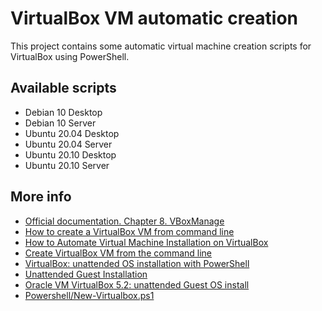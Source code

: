 # VirtualBox VM automatic creation

This project contains some automatic virtual machine creation scripts for VirtualBox using PowerShell.

## Available scripts

* Debian 10 Desktop
* Debian 10 Server
* Ubuntu 20.04 Desktop
* Ubuntu 20.04 Server
* Ubuntu 20.10 Desktop
* Ubuntu 20.10 Server

## More info

* [Official documentation. Chapter 8. VBoxManage](https://www.virtualbox.org/manual/ch08.html)
* [How to create a VirtualBox VM from command line](https://www.andreafortuna.org/2019/10/24/how-to-create-a-virtualbox-vm-from-command-line/)
* [How to Automate Virtual Machine Installation on VirtualBox](https://kifarunix.com/how-to-automate-virtual-machine-installation-on-virtualbox/)
* [Create VirtualBox VM from the command line](https://www.perkin.org.uk/posts/create-virtualbox-vm-from-the-command-line.html)
* [VirtualBox: unattended OS installation with PowerShell](https://renenyffenegger.ch/notes/Companies-Products/Oracle/VM-VirtualBox/command-line/PowerShell/unattended-os-installation)
* [Unattended Guest Installation](http://underpop.online.fr/v/virtualbox/unattended-guest-installation.html.gz)
* [Oracle VM VirtualBox 5.2: unattended Guest OS install](https://blogs.oracle.com/scoter/oracle-vm-virtualbox-52:-unattended-guest-os-install)
* [Powershell/New-Virtualbox.ps1](https://github.com/HealisticEngineer/Powershell/blob/master/New-Virtualbox.ps1)